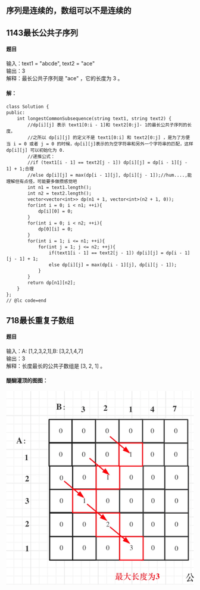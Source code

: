 ## 序列是连续的，数组可以不是连续的
## 1143最长公共子序列  
#### 题目
输入：text1 = "abcde", text2 = "ace"   
输出：3    
解释：最长公共子序列是 "ace" ，它的长度为 3 。  
#### 解：
```
class Solution {
public:
    int longestCommonSubsequence(string text1, string text2) {
        //dp[i][j] 表示 text1[0:i - 1]和 text2[0:j]- 1的最长公共子序列的长度。
        //之所以 dp[i][j] 的定义不是 text1[0:i] 和 text2[0:j] ，是为了方便当 i = 0 或者 j = 0 的时候，dp[i][j]表示的为空字符串和另外一个字符串的匹配，这样 dp[i][j] 可以初始化为 0.
        //递推公式：
        //if (text1[i - 1] == text2[j - 1]) dp[i][j] = dp[i - 1][j - 1] + 1;合理
        //else dp[i][j] = max(dp[i - 1][j], dp[i][j - 1]);//hum....,能理解但有点怪，可能要多做攒感觉吧
        int n1 = text1.length();
        int n2 = text2.length();
        vector<vector<int>> dp(n1 + 1, vector<int>(n2 + 1, 0));
        for(int i = 0; i < n1; ++i){
            dp[i][0] = 0;
        }
        for(int i = 0; i < n2; ++i){
            dp[0][i] = 0;
        }
        for(int i = 1; i <= n1; ++i){
            for(int j = 1; j <= n2; ++j){
                if(text1[i - 1] == text2[j - 1]) dp[i][j] = dp[i - 1][j - 1] + 1;
                else dp[i][j] = max(dp[i - 1][j], dp[i][j - 1]);
            }
        }
        return dp[n1][n2];
    }
};
// @lc code=end
```



## 718最长重复子数组
#### 题目
输入：A: [1,2,3,2,1],B: [3,2,1,4,7]       
输出：3    
解释：长度最长的公共子数组是 [3, 2, 1] 。
#### 醍醐灌顶的图图：
![718dp](/动态规划/一些题/imgs/718dp图解.png)
